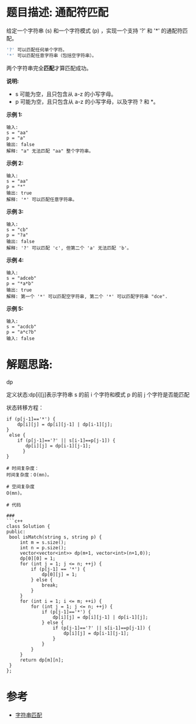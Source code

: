 # 题目描述: 通配符匹配

给定一个字符串 (s) 和一个字符模式 (p) ，实现一个支持 '?' 和 '*' 的通配符匹配。

```c++
'?' 可以匹配任何单个字符。
'*' 可以匹配任意字符串（包括空字符串）。
```

两个字符串完全**匹配**才算匹配成功。

**说明:**

  - s 可能为空，且只包含从 a-z 的小写字母。
  - p 可能为空，且只包含从 a-z 的小写字母，以及字符 ? 和 *。

**示例 1:**
```
输入:
s = "aa"
p = "a"
输出: false
解释: "a" 无法匹配 "aa" 整个字符串。
```

**示例 2:**
```
输入:
s = "aa"
p = "*"
输出: true
解释: '*' 可以匹配任意字符串。
```

**示例 3:**
```
输入:
s = "cb"
p = "?a"
输出: false
解释: '?' 可以匹配 'c', 但第二个 'a' 无法匹配 'b'。
```

**示例 4:**
```
输入:
s = "adceb"
p = "*a*b"
输出: true
解释: 第一个 '*' 可以匹配空字符串, 第二个 '*' 可以匹配字符串 "dce".
```

**示例 5:**
```
输入:
s = "acdcb"
p = "a*c?b"
输入: false
```


  
# 解题思路:
  dp
  
  定义状态:dp[i][j]表示字符串 s 的前 i 个字符和模式 p 的前 j 个字符是否能匹配
  
  状态转移方程：
   ``` 
   if (p[j-1]=='*') {
       dp[i][j] = dp[i][j-1] | dp[i-1][j];
   } 
    else {
       if (p[j-1]=='?' || s[i-1]==p[j-1]) {
          dp[i][j] = dp[i-1][j-1];
         }
   }

# 时间复杂度：
  时间复杂度：O(mn)。
  
# 空间复杂度
  O(mn)。
  
# 代码

###
```c++
class Solution {
public:
    bool isMatch(string s, string p) {
        int m = s.size();
        int n = p.size();
        vector<vector<int>> dp(m+1, vector<int>(n+1,0));
        dp[0][0] = 1;
        for (int j = 1; j <= n; ++j) {
            if (p[j-1] == '*') {
                dp[0][j] = 1;
            } else {
                break;
            }
        }
        for (int i = 1; i <= m; ++i) {
            for (int j = 1; j <= n; ++j) {
                if (p[j-1]=='*') {
                    dp[i][j] = dp[i][j-1] | dp[i-1][j];
                } else {
                    if (p[j-1]=='?' || s[i-1]==p[j-1]) {
                        dp[i][j] = dp[i-1][j-1];
                    }
                }
            }
        }
        return dp[m][n];
    }
};
```

# 参考
  - [字符串匹配](https://github.com/bryceustc/CodingInterviews/blob/master/RegularExpressionsMatching/README.md)
